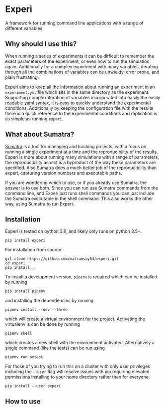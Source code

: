 Experi
======

A framework for running command line applications with a range of different variables.

Why should I use this?
----------------------

When running a series of experiments it can be difficult to remember 
the exact parameters of the experiment,
or even how to run the simulation again.
Additionally for a complex experiment with many variables,
iterating through all the combinations of variables can be 
unwieldy, error prone, and plain frustrating.

Experi aims to keep all the information about running an experiment
in an `experiment.yml` file which sits in the same directory as the experiment.
Supporting complex iteration of variables incorporated into
easily the easily readable yaml syntax,
it is easy to quickly understand the experimental conditions.
Additionally by keeping the configuration file with the results
there is a quick reference to the experimental conditions
and replication is as simple as running `experi`.

What about Sumatra?
---------------------

[Sumatra][sumatra] is a tool for managing and tracking projects,
with a focus on running a single experiment at a time 
and the reproducibility of the results.
Experi is more about running many simulations with a range of parameters,
the reproducibility aspect is a byproduct of the way these parameters are specified.
Also Sumatra does a much better job of the reproducibility than experi,
capturing version numbers and executable paths.

If you are wondering which to use,
or if you already use Sumatra,
the answer is to use both.
Since you can run use Sumatra commands from the command line,
and Experi just runs shell commands you can 
just include the Sumatra executable in the shell command.
This also works the other way, 
using Sumatra to run Experi.

Installation
------------

Experi is tested on python 3.6, and likely only runs on python 3.5+.

```
pip install experi
```

For installation from source

```
git clone https://github.com/malramsay64/experi.git
cd experi
pip install .
```

To install a development version, `pipenv` is required
which can be installed by running
```
pip install pipenv
```
and installing the dependencies by running
```
pipenv install --dev --three
```
which will create a virtual environment for the project.
Activating the virtualenv is can be done by running
```
pipenv shell
```
which creates a new shell with the environment activated.
Alternatively a single command (like the tests) can be run using
```
pipenv run pytest
```

For those of you trying to run this on a cluster with only user privileges
including the `--user` flag will resolve issues with pip requiring elevated permissions
installing to your home directory rather than for everyone.
```
pip install --user experi
```

How to use
----------



[miniconda installer]: https://conda.io/miniconda.html
[sumatra]: http://sumatra.readthedocs.io
